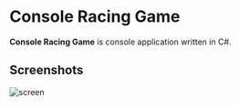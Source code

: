 # Console Racing Game

**Console Racing Game** is console application written in C#.

## Screenshots
![screen](docs/screen.jpg)